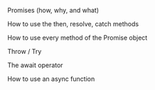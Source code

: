 Promises (how, why, and what)

How to use the then, resolve, catch methods

How to use every method of the Promise object

Throw / Try

The await operator

How to use an async function
